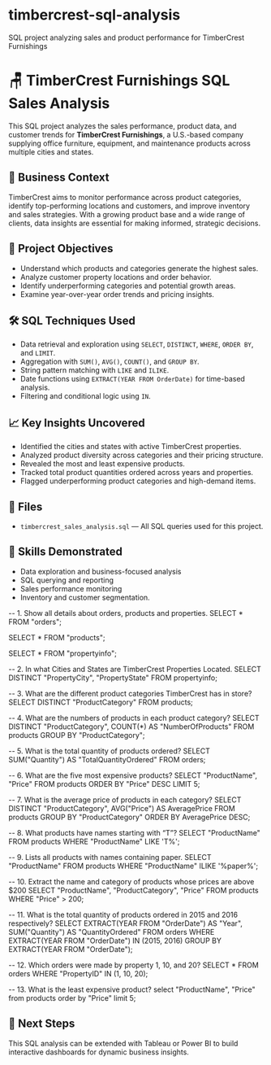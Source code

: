 # timbercrest-sql-analysis
SQL project analyzing sales and product performance for TimberCrest Furnishings


# 🪑 TimberCrest Furnishings SQL Sales Analysis

This SQL project analyzes the sales performance, product data, and customer trends for **TimberCrest Furnishings**, a U.S.-based company supplying office furniture, equipment, and maintenance products across multiple cities and states.

## 🧩 Business Context
TimberCrest aims to monitor performance across product categories, identify top-performing locations and customers, and improve inventory and sales strategies. With a growing product base and a wide range of clients, data insights are essential for making informed, strategic decisions.

## 🎯 Project Objectives
- Understand which products and categories generate the highest sales.
- Analyze customer property locations and order behavior.
- Identify underperforming categories and potential growth areas.
- Examine year-over-year order trends and pricing insights.

## 🛠️ SQL Techniques Used
- Data retrieval and exploration using `SELECT`, `DISTINCT`, `WHERE`, `ORDER BY`, and `LIMIT`.
- Aggregation with `SUM()`, `AVG()`, `COUNT()`, and `GROUP BY`.
- String pattern matching with `LIKE` and `ILIKE`.
- Date functions using `EXTRACT(YEAR FROM OrderDate)` for time-based analysis.
- Filtering and conditional logic using `IN`.

## 📈 Key Insights Uncovered
- Identified the cities and states with active TimberCrest properties.
- Analyzed product diversity across categories and their pricing structure.
- Revealed the most and least expensive products.
- Tracked total product quantities ordered across years and properties.
- Flagged underperforming product categories and high-demand items.

## 📂 Files
- `timbercrest_sales_analysis.sql` — All SQL queries used for this project.

## 🧠 Skills Demonstrated
- Data exploration and business-focused analysis
- SQL querying and reporting
- Sales performance monitoring
- Inventory and customer segmentation.


-- 1. Show all details about orders, products and properties.
SELECT *
FROM "orders";

SELECT *
FROM "products";

SELECT *
FROM "propertyinfo";

-- 2. In what Cities and States are TimberCrest Properties Located.
SELECT DISTINCT "PropertyCity", "PropertyState"
FROM propertyinfo;

-- 3. What are the different product categories TimberCrest has in store?
SELECT DISTINCT "ProductCategory"
FROM products;

-- 4. What are the numbers of products in each product category?
SELECT DISTINCT "ProductCategory", COUNT(*) AS "NumberOfProducts"
FROM products
GROUP BY "ProductCategory";

-- 5. What is the total quantity of products ordered?
SELECT SUM("Quantity") AS "TotalQuantityOrdered"
FROM orders;

-- 6. What are the five most expensive products?
SELECT "ProductName", "Price"
FROM products
ORDER BY "Price" DESC
LIMIT 5;

-- 7. What is the average price of products in each category?
SELECT DISTINCT "ProductCategory", AVG("Price") AS AveragePrice
FROM products
GROUP BY "ProductCategory"
ORDER BY AveragePrice DESC;

-- 8. What products have names starting with “T”?
SELECT "ProductName"
FROM products
WHERE "ProductName" LIKE 'T%';

-- 9. Lists all products with names containing paper.
SELECT "ProductName"
FROM products
WHERE "ProductName" ILIKE '%paper%';

-- 10. Extract the name and category of products whose prices are above $200
SELECT "ProductName", "ProductCategory", "Price"
FROM products
WHERE "Price" > 200;

-- 11. What is the total quantity of products ordered in 2015 and 2016 respectively?
SELECT EXTRACT(YEAR FROM "OrderDate") AS "Year", SUM("Quantity") AS "QuantityOrdered"
FROM orders
WHERE EXTRACT(YEAR FROM "OrderDate") IN (2015, 2016)
GROUP BY EXTRACT(YEAR FROM "OrderDate");

-- 12. Which orders were made by property 1, 10, and 20?
SELECT *
FROM orders
WHERE "PropertyID" IN (1, 10, 20);

-- 13. What is the least expensive product?
select "ProductName", "Price" from products
order by "Price" 
limit 5;

## 📌 Next Steps
This SQL analysis can be extended with Tableau or Power BI to build interactive dashboards for dynamic business insights.
